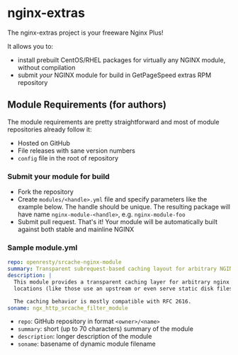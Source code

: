 # nginx-extras

The nginx-extras project is your freeware Nginx Plus!

It allows you to:

* install prebuilt CentOS/RHEL packages for virtually any NGINX module, without compilation
* submit *your* NGINX module for build in GetPageSpeed extras RPM repository


## Module Requirements (for authors)

The module requirements are pretty straightforward and most of module repositories already follow it:

* Hosted on GitHub
* File releases with sane version numbers
* `config` file in the root of repository

### Submit your module for build

* Fork the repository
* Create `modules/<handle>.yml` file and specify parameters like the example below. The handle should be unique. The resulting package will have name `nginx-module-<handle>`, e.g. `nginx-module-foo`
* Submit pull request. That's it! Your module will be automatically built against both stable and mainline NGINX

### Sample module.yml

```yml
repo: openresty/srcache-nginx-module
summary: Transparent subrequest-based caching layout for arbitrary NGINX locations
description: |
  This module provides a transparent caching layer for arbitrary nginx
  locations (like those use an upstream or even serve static disk files).

  The caching behavior is mostly compatible with RFC 2616.
soname: ngx_http_srcache_filter_module
```

* `repo`: GitHub repository in format `<owner>/<name>`
* `summary`: short (up to 70 characters) summary of the module
* `description`: longer description of the module
* `soname`: basename of dynamic module filename
